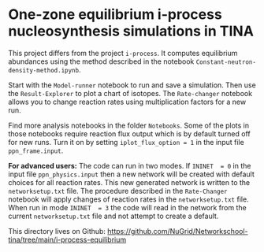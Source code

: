 # One-zone equilibrium i-process nucleosynthesis simulations in TINA

This project differs from the project `i-process`. It computes equilibrium abundances using the method
described in the notebook `Constant-neutron-density-method.ipynb`.

Start with the `Model-runner` notebook to run and save a simulation. Then use the `Result-Explorer` to plot a chart of isotopes. The `Rate-changer` notebook allows you to change reaction rates using multiplication factors for a new run.

Find more analysis notebooks in the folder `Notebooks`. Some of the
plots in those notebooks require reaction flux output which is by default turned off for new
runs. Turn it on by setting `iplot_flux_option = 1` in the input file
`ppn_frame.input`. 

**For advanced users:** The code can run in two modes. If `ININET  = 0` in the input file `ppn_physics.input` then a new network will be created with default choices for all reaction rates. This new generated network is written to the `networksetup.txt` file. The procedure described in the `Rate-Changer` notebook will apply changes of reaction rates in the `networksetup.txt` file. When run in mode `ININET  = 3` the code will read in the network from the current `networksetup.txt` file and not attempt to create a default. 
 
 This directory lives on Github: https://github.com/NuGrid/Networkschool-tina/tree/main/i-process-equilibrium

